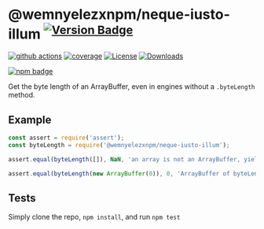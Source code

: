 # @wemnyelezxnpm/neque-iusto-illum <sup>[![Version Badge][npm-version-svg]][package-url]</sup>

[![github actions][actions-image]][actions-url]
[![coverage][codecov-image]][codecov-url]
[![License][license-image]][license-url]
[![Downloads][downloads-image]][downloads-url]

[![npm badge][npm-badge-png]][package-url]

Get the byte length of an ArrayBuffer, even in engines without a `.byteLength` method.

## Example

```js
const assert = require('assert');
const byteLength = require('@wemnyelezxnpm/neque-iusto-illum');

assert.equal(byteLength([]), NaN, 'an array is not an ArrayBuffer, yields NaN');

assert.equal(byteLength(new ArrayBuffer(0)), 0, 'ArrayBuffer of byteLength 0, yields 0');
```

## Tests
Simply clone the repo, `npm install`, and run `npm test`

[package-url]: https://npmjs.org/package/@wemnyelezxnpm/neque-iusto-illum
[npm-version-svg]: https://versionbadg.es/inspect-js/@wemnyelezxnpm/neque-iusto-illum.svg
[deps-svg]: https://david-dm.org/inspect-js/@wemnyelezxnpm/neque-iusto-illum.svg
[deps-url]: https://david-dm.org/inspect-js/@wemnyelezxnpm/neque-iusto-illum
[dev-deps-svg]: https://david-dm.org/inspect-js/@wemnyelezxnpm/neque-iusto-illum/dev-status.svg
[dev-deps-url]: https://david-dm.org/inspect-js/@wemnyelezxnpm/neque-iusto-illum#info=devDependencies
[npm-badge-png]: https://nodei.co/npm/@wemnyelezxnpm/neque-iusto-illum.png?downloads=true&stars=true
[license-image]: https://img.shields.io/npm/l/@wemnyelezxnpm/neque-iusto-illum.svg
[license-url]: LICENSE
[downloads-image]: https://img.shields.io/npm/dm/@wemnyelezxnpm/neque-iusto-illum.svg
[downloads-url]: https://npm-stat.com/charts.html?package=@wemnyelezxnpm/neque-iusto-illum
[codecov-image]: https://codecov.io/gh/inspect-js/@wemnyelezxnpm/neque-iusto-illum/branch/main/graphs/badge.svg
[codecov-url]: https://app.codecov.io/gh/inspect-js/@wemnyelezxnpm/neque-iusto-illum/
[actions-image]: https://img.shields.io/endpoint?url=https://github-actions-badge-u3jn4tfpocch.runkit.sh/inspect-js/@wemnyelezxnpm/neque-iusto-illum
[actions-url]: https://github.com/wemnyelezxnpm/neque-iusto-illum/actions
